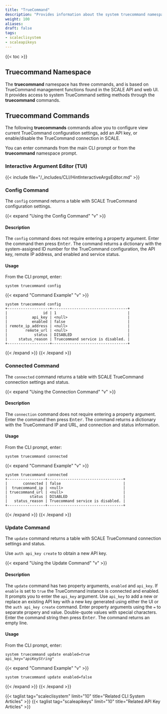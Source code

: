 ```yaml
---
title: "TrueCommand"
description: "Provides information about the system truecommand namespace in the TrueNAS CLI. Includes command syntax and common commands."
weight: 100
aliases:
draft: false
tags:
- scaleclisystem
- scaleapikeys
---
```



{{< toc >}}

## Truecommand Namespace
The **truecommand** namespace has three commands, and is based on TrueCommand management functions found in the SCALE API and web UI.
It provides access to system TrueCommand setting methods through the **truecommand** commands.

## Truecommand Commands 
The following **truecommands** commands allow you to configure view current TrueCommand configuration settings, add an API key, or enable/disable the TrueCommand connection in SCALE.

You can enter commands from the main CLI prompt or from the **truecommand** namespace prompt.

### Interactive Argument Editor (TUI)

{{< include file="/_includes/CLI/HintInteractiveArgsEditor.md" >}}

### Config Command
The `config` command returns a table with SCALE TrueCommand configuration settings.

{{< expand "Using the Config Command" "v" >}}
#### Description
The `config` command does not require entering a property argument.
Enter the command then press <kbd>Enter</kbd>.
The command returns a dictionary with the system-assigned ID number for the TrueCommand configuration, the API key, remote IP address, and enabled and service status. 

#### Usage
From the CLI prompt, enter:

<code>system truecommand config</code>

{{< expand "Command Example" "v" >}}
```
system truecommand config
+-------------------+----------------------------------+
|                id | 1                                |
|           api_key | <null>                           |
|           enabled | false                            |
| remote_ip_address | <null>                           |
|        remote_url | <null>                           |
|            status | DISABLED                         |
|     status_reason | Truecommand service is disabled. |
+-------------------+----------------------------------+
```
{{< /expand >}}
{{< /expand >}}

### Connected Command
The `connected` command returns a table with SCALE TrueCommand connection settings and status.

{{< expand "Using the Connection Command" "v" >}}
#### Description
The `connection` command does not require entering a property argument.
Enter the command then press <kbd>Enter</kbd>.
The command returns a dictionary with the TrueCommand IP and URL, and connection and status information. 

#### Usage
From the CLI prompt, enter:

<code>system truecommand connected</code>

{{< expand "Command Example" "v" >}}
```
system truecommand connected
+-----------------+----------------------------------+
|       connected | false                            |
|  truecommand_ip | <null>                           |
| truecommand_url | <null>                           |
|          status | DISABLED                         |
|   status_reason | Truecommand service is disabled. |
+-----------------+----------------------------------+
```
{{< /expand >}}
{{< /expand >}}

### Update Command
The `update` command returns a table with SCALE TrueCommand connection settings and status.

Use `auth api_key create` to obtain a new API key.

{{< expand "Using the Update Command" "v" >}}
#### Description
The `update` command has two property arguments, `enabled` and `api_key`.
If `enable` is set to `true` the TrueCommand instance is connected and enabled. It prompts you to enter the `api_key` argument.
Use `api_key` to add a new or replace an existing API key with a new key generated using either the UI or the `auth api_key create` command.
Enter property arguments using the `=` to separate propery and value. Double-quote values with special characters.
Enter the command string then press <kbd>Enter</kbd>.
The command returns an empty line. 

#### Usage
From the CLI prompt, enter:

<code>system truecommand update enabled=<i>true</i> api_key="<i>apiKeyString</i>"</code>

{{< expand "Command Example" "v" >}}
```
system truecommand update enabled=false

```
{{< /expand >}}
{{< /expand >}}

{{< taglist tag="scaleclisystem" limit="10" title="Related CLI System Articles" >}}
{{< taglist tag="scaleapikeys" limit="10" title="Related API Key Articles" >}}